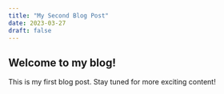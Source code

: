 ```yaml
---
title: "My Second Blog Post"
date: 2023-03-27
draft: false
---
```


## Welcome to my blog!

This is my first blog post. Stay tuned for more exciting content!
